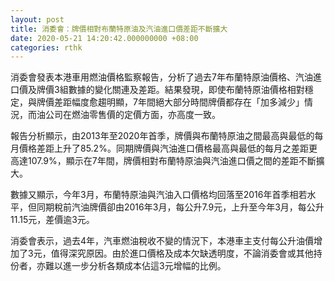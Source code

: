 ```yaml
---
layout: post
title: 消委會：牌價相對布蘭特原油及汽油進口價差距不斷擴大
date: 2020-05-21 14:20:42.000000000 +08:00
categories: rthk
---
```


消委會發表本港車用燃油價格監察報告，分析了過去7年布蘭特原油價格、汽油進口價及牌價3組數據的變化關連及差距。結果發現，即使布蘭特原油價格相對穩定，與牌價差距幅度愈趨明顯，7年間絕大部分時間牌價都存在「加多減少」情況，而油公司在燃油零售價的定價方面，亦高度一致。

報告分析顯示，由2013年至2020年首季，牌價與布蘭特原油之間最高與最低的每月價格差距上升了85.2%。同期牌價與汽油進口價格最高與最低的每月之差距更高達107.9%，顯示在7年間，牌價相對布蘭特原油與汽油進口價之間的差距不斷擴大。

數據又顯示，今年3月，布蘭特原油與汽油入口價格均回落至2016年首季相若水平，但同期稅前汽油牌價卻由2016年3月，每公升7.9元，上升至今年3月，每公升11.15元，差價逾3元。

消委會表示，過去4年，汽車燃油稅收不變的情況下，本港車主支付每公升油價增加了3元，值得深究原因。由於進口價格及成本欠缺透明度，不論消委會或其他持份者，亦難以進一步分析各類成本佔這3元增幅的比例。

